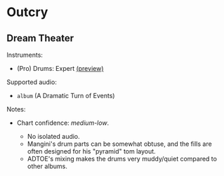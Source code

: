 # Outcry

## Dream Theater

Instruments:

  * (Pro) Drums: Expert
    [(preview)](http://pages.cs.wisc.edu/~tolly/customs/?artist=dream-theater&title=outcry)

Supported audio:

  * `album` (A Dramatic Turn of Events)

Notes:

  * Chart confidence: *medium-low*.

    * No isolated audio.
    * Mangini's drum parts can be somewhat obtuse, and the fills are often
      designed for his "pyramid" tom layout.
    * ADTOE's mixing makes the drums very muddy/quiet compared to other albums.
